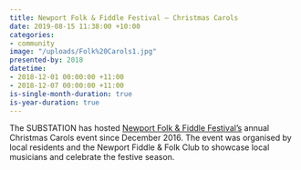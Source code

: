 ```yaml
---
title: Newport Folk & Fiddle Festival – Christmas Carols
date: 2019-08-15 11:38:00 +10:00
categories:
- community
image: "/uploads/Folk%20Carols1.jpg"
presented-by: 2018
datetime:
- 2018-12-01 00:00:00 +11:00
- 2018-12-07 00:00:00 +11:00
is-single-month-duration: true
is-year-duration: true
---
```


The SUBSTATION has hosted [Newport Folk & Fiddle Festival’s](https://www.nffc.org.au/) annual Christmas Carols event since December 2016. The event was organised by local residents and the Newport Fiddle & Folk Club to showcase local musicians and celebrate the festive season. 